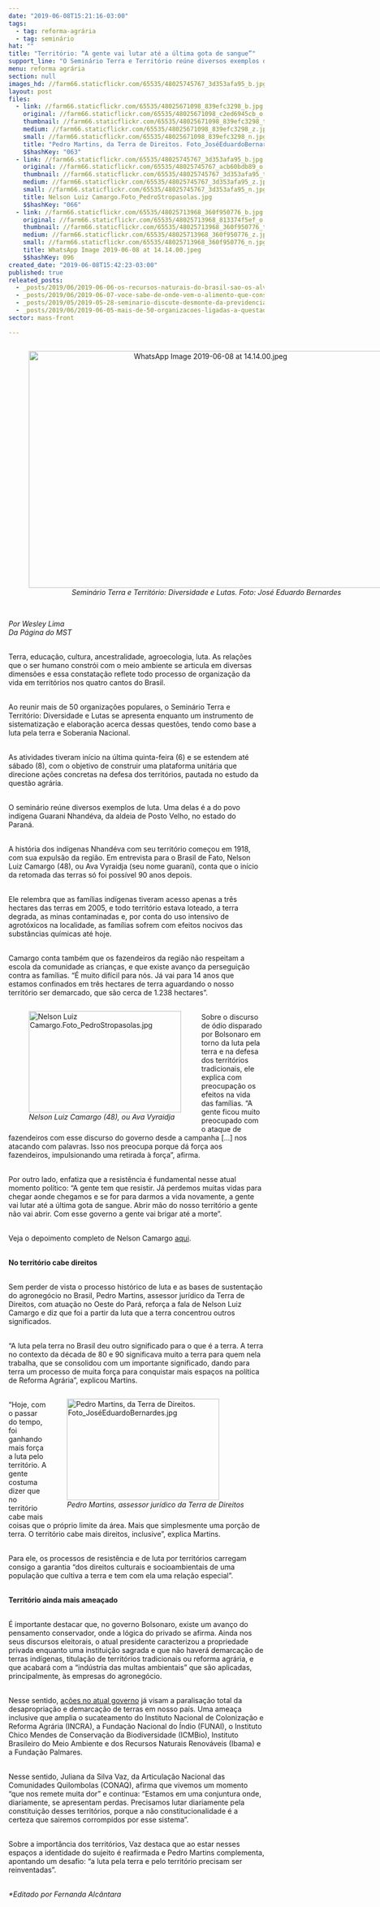 ```yaml
---
date: "2019-06-08T15:21:16-03:00"
tags:
  - tag: reforma-agrária
  - tag: seminário
hat: ""
title: "Território: “A gente vai lutar até a última gota de sangue”"
support_line: "O Seminário Terra e Território reúne diversos exemplos de luta; Uma delas é a do povo indígena Guarani Nhandéva, da aldeia de Posto Velho (PR)"
menu: reforma agrária
section: null
images_hd: //farm66.staticflickr.com/65535/48025745767_3d353afa95_b.jpg
layout: post
files:
  - link: //farm66.staticflickr.com/65535/48025671098_839efc3298_b.jpg
    original: //farm66.staticflickr.com/65535/48025671098_c2ed6945cb_o.jpg
    thumbnail: //farm66.staticflickr.com/65535/48025671098_839efc3298_t.jpg
    medium: //farm66.staticflickr.com/65535/48025671098_839efc3298_z.jpg
    small: //farm66.staticflickr.com/65535/48025671098_839efc3298_n.jpg
    title: "Pedro Martins, da Terra de Direitos. Foto_JoséEduardoBernardes.jpg"
    $$hashKey: "063"
  - link: //farm66.staticflickr.com/65535/48025745767_3d353afa95_b.jpg
    original: //farm66.staticflickr.com/65535/48025745767_acb60bdb89_o.jpg
    thumbnail: //farm66.staticflickr.com/65535/48025745767_3d353afa95_t.jpg
    medium: //farm66.staticflickr.com/65535/48025745767_3d353afa95_z.jpg
    small: //farm66.staticflickr.com/65535/48025745767_3d353afa95_n.jpg
    title: Nelson Luiz Camargo.Foto_PedroStropasolas.jpg
    $$hashKey: "066"
  - link: //farm66.staticflickr.com/65535/48025713968_360f950776_b.jpg
    original: //farm66.staticflickr.com/65535/48025713968_813374f5ef_o.jpg
    thumbnail: //farm66.staticflickr.com/65535/48025713968_360f950776_t.jpg
    medium: //farm66.staticflickr.com/65535/48025713968_360f950776_z.jpg
    small: //farm66.staticflickr.com/65535/48025713968_360f950776_n.jpg
    title: WhatsApp Image 2019-06-08 at 14.14.00.jpeg
    $$hashKey: 096
created_date: "2019-06-08T15:42:23-03:00"
published: true
releated_posts:
  - _posts/2019/06/2019-06-06-os-recursos-naturais-do-brasil-sao-os-alvos-do-capitalismo-em-crise-diz-stedile.md
  - _posts/2019/06/2019-06-07-voce-sabe-de-onde-vem-o-alimento-que-consome.md
  - _posts/2019/05/2019-05-28-seminario-discute-desmonte-da-previdencia-com-religiosos-professores-e-movimentos-sociais.md
  - _posts/2019/06/2019-06-05-mais-de-50-organizacoes-ligadas-a-questao-agraria-se-reunem-para-construir-plataforma-unitaria.md
sector: mass-front

---
```

<div style="text-align:center">
<figure class="image" style="display:inline-block"><img alt="WhatsApp Image 2019-06-08 at 14.14.00.jpeg" height="467" src="//farm66.staticflickr.com/65535/48025713968_360f950776_b.jpg" width="700" />
<figcaption><em>Semin&aacute;rio Terra e Territ&oacute;rio: Diversidade e Lutas​. Foto: Jos&eacute; Eduardo Bernardes</em></figcaption>
</figure>
</div>

<p><br />
<em>Por Wesley Lima<br />
Da P&aacute;gina do MST</em></p>

<p><br />
Terra, educa&ccedil;&atilde;o, cultura, ancestralidade, agroecologia, luta. As rela&ccedil;&otilde;es que o ser humano constr&oacute;i com o meio ambiente se articula em diversas dimens&otilde;es e essa constata&ccedil;&atilde;o reflete todo processo de organiza&ccedil;&atilde;o da vida em territ&oacute;rios nos quatro cantos do Brasil.&nbsp;</p>

<p><br />
Ao reunir mais de 50 organiza&ccedil;&otilde;es populares, o Semin&aacute;rio Terra e Territ&oacute;rio: Diversidade e Lutas se apresenta enquanto um instrumento de sistematiza&ccedil;&atilde;o e elabora&ccedil;&atilde;o acerca dessas quest&otilde;es, tendo como base a luta pela terra e Soberania Nacional.&nbsp;</p>

<p><br />
As atividades tiveram in&iacute;cio na &uacute;ltima quinta-feira (6) e se estendem at&eacute; s&aacute;bado (8), com o objetivo de construir uma plataforma unit&aacute;ria que direcione a&ccedil;&otilde;es concretas na defesa dos territ&oacute;rios, pautada no estudo da quest&atilde;o agr&aacute;ria.&nbsp;</p>

<p><br />
O semin&aacute;rio re&uacute;ne diversos exemplos de luta. Uma delas &eacute; a do povo ind&iacute;gena Guarani Nhand&eacute;va, da aldeia de Posto Velho, no estado do Paran&aacute;.&nbsp;</p>

<p><br />
A hist&oacute;ria dos ind&iacute;genas Nhand&eacute;va com seu territ&oacute;rio come&ccedil;ou em 1918, com sua expuls&atilde;o da regi&atilde;o. Em entrevista para o Brasil de Fato, Nelson Luiz Camargo (48), ou Ava Vyraidja (seu nome guarani), conta que o in&iacute;cio da retomada das terras s&oacute; foi poss&iacute;vel 90 anos depois.&nbsp;</p>

<p><br />
Ele relembra que as fam&iacute;lias ind&iacute;genas tiveram acesso apenas a tr&ecirc;s hectares das terras em 2005, e todo territ&oacute;rio estava loteado, a terra degrada, as minas contaminadas e, por conta do uso intensivo de agrot&oacute;xicos na localidade, as fam&iacute;lias sofrem com efeitos nocivos das subst&acirc;ncias qu&iacute;micas at&eacute; hoje.&nbsp;</p>

<p><br />
Camargo conta tamb&eacute;m que os fazendeiros da regi&atilde;o n&atilde;o respeitam a escola da comunidade as crian&ccedil;as, e que existe avan&ccedil;o da persegui&ccedil;&atilde;o contra as fam&iacute;lias. &ldquo;&Eacute; muito dif&iacute;cil para n&oacute;s. J&aacute; vai para 14 anos que estamos confinados em tr&ecirc;s hectares de terra aguardando o nosso territ&oacute;rio ser demarcado, que s&atilde;o cerca de 1.238 hectares&rdquo;.&nbsp;</p>

<figure class="image" style="float:left"><img alt="Nelson Luiz Camargo.Foto_PedroStropasolas.jpg" height="200" src="//farm66.staticflickr.com/65535/48025745767_3d353afa95_b.jpg" width="300" />
<figcaption><em>Nelson Luiz Camargo (48), ou Ava Vyraidja</em></figcaption>
</figure>

<p><br />
Sobre o discurso de &oacute;dio disparado por Bolsonaro em torno da luta pela terra e na defesa dos territ&oacute;rios tradicionais, ele explica com preocupa&ccedil;&atilde;o os efeitos na vida das fam&iacute;lias. &ldquo;A gente ficou muito preocupado com o ataque de fazendeiros com esse discurso do governo desde a campanha [...] nos atacando com palavras. Isso nos preocupa porque d&aacute; for&ccedil;a aos fazendeiros, impulsionando uma retirada &agrave; for&ccedil;a&rdquo;, afirma.&nbsp;</p>

<p><br />
Por outro lado, enfatiza que a resist&ecirc;ncia &eacute; fundamental nesse atual momento pol&iacute;tico: &ldquo;A gente tem que resistir. J&aacute; perdemos muitas vidas para chegar aonde chegamos e se for para darmos a vida novamente, a gente vai lutar at&eacute; a &uacute;ltima gota de sangue. Abrir m&atilde;o do nosso territ&oacute;rio a gente n&atilde;o vai abrir. Com esse governo a gente vai brigar at&eacute; a morte&rdquo;.&nbsp;</p>

<p><br />
Veja o depoimento completo de Nelson Camargo <a href="https://youtu.be/esY-m7SsNZE">aqui</a>.</p>

<p><br />
<strong>No territ&oacute;rio cabe direitos</strong></p>

<p><br />
Sem perder de vista o processo hist&oacute;rico de luta e as bases de sustenta&ccedil;&atilde;o do agroneg&oacute;cio no Brasil, Pedro Martins, assessor jur&iacute;dico da Terra de Direitos, com atua&ccedil;&atilde;o no Oeste do Par&aacute;, refor&ccedil;a a fala de Nelson Luiz Camargo e diz que foi a partir da luta que a terra concentrou outros significados.&nbsp;</p>

<p><br />
&ldquo;A luta pela terra no Brasil deu outro significado para o que &eacute; a terra. A terra no contexto da d&eacute;cada de 80 e 90 significava muito a terra para quem nela trabalha, que se consolidou com um importante significado, dando para terra um processo de muita for&ccedil;a para conquistar mais espa&ccedil;os na pol&iacute;tica de Reforma Agr&aacute;ria&rdquo;, explicou Martins.&nbsp;</p>

<figure class="image" style="float:right"><img alt="Pedro Martins, da Terra de Direitos. Foto_JoséEduardoBernardes.jpg" height="200" src="//farm66.staticflickr.com/65535/48025671098_839efc3298_b.jpg" width="300" />
<figcaption><em>Pedro Martins, assessor jur&iacute;dico da Terra de Direitos</em></figcaption>
</figure>

<p><br />
&ldquo;Hoje, com o passar do tempo, foi ganhando mais for&ccedil;a a luta pelo territ&oacute;rio. A gente costuma dizer que no territ&oacute;rio cabe mais coisas que o pr&oacute;prio limite da &aacute;rea. Mais que simplesmente uma por&ccedil;&atilde;o de terra. O territ&oacute;rio cabe mais direitos, inclusive&rdquo;, explica Martins.&nbsp;</p>

<p><br />
Para ele, os processos de resist&ecirc;ncia e de luta por territ&oacute;rios carregam consigo a garantia &ldquo;dos direitos culturais e socioambientais de uma popula&ccedil;&atilde;o que cultiva a terra e tem com ela uma rela&ccedil;&atilde;o especial&rdquo;.</p>

<p><br />
<strong>Territ&oacute;rio ainda mais amea&ccedil;ado</strong></p>

<p><br />
&Eacute; importante destacar que, no governo Bolsonaro, existe um avan&ccedil;o do pensamento conservador, onde a l&oacute;gica do privado se afirma. Ainda nos seus discursos eleitorais, o atual presidente caracterizou a propriedade privada enquanto uma institui&ccedil;&atilde;o sagrada e que n&atilde;o haver&aacute; demarca&ccedil;&atilde;o de terras ind&iacute;genas, titula&ccedil;&atilde;o de territ&oacute;rios tradicionais ou reforma agr&aacute;ria, e que acabar&aacute; com a &ldquo;ind&uacute;stria das multas ambientais&rdquo; que s&atilde;o aplicadas, principalmente, &agrave;s empresas do agroneg&oacute;cio.&nbsp;</p>

<p><br />
Nesse sentido, <a href="http://www.mst.org.br/2019/04/01/governo-bolsonaro-rasga-a-constituicao-ao-determinar-a-paralisacao-da-reforma-agraria.html">a&ccedil;&otilde;es no atual governo</a>&nbsp;j&aacute; visam a paralisa&ccedil;&atilde;o total da desapropria&ccedil;&atilde;o e demarca&ccedil;&atilde;o de terras em nosso pa&iacute;s. Uma amea&ccedil;a inclusive que amplia o sucateamento do Instituto Nacional de Coloniza&ccedil;&atilde;o e Reforma Agr&aacute;ria (INCRA), a Funda&ccedil;&atilde;o Nacional do &Iacute;ndio (FUNAI), o Instituto Chico Mendes de Conserva&ccedil;&atilde;o da Biodiversidade (ICMBio), Instituto Brasileiro do Meio Ambiente e dos Recursos Naturais Renov&aacute;veis (Ibama) e a Funda&ccedil;&atilde;o Palmares.</p>

<p><br />
Nesse sentido, Juliana da Silva Vaz, da Articula&ccedil;&atilde;o Nacional das Comunidades Quilombolas (CONAQ), afirma que vivemos um momento &ldquo;que nos remete muita dor&rdquo; e continua: &ldquo;Estamos em uma conjuntura onde, diariamente, se apresentam perdas. Precisamos lutar diariamente pela constitui&ccedil;&atilde;o desses territ&oacute;rios, porque a n&atilde;o constitucionalidade &eacute; a certeza que sairemos corrompidos por esse sistema&rdquo;.&nbsp;</p>

<p><br />
Sobre a import&acirc;ncia dos territ&oacute;rios, Vaz destaca que ao estar nesses espa&ccedil;os a identidade do sujeito &eacute; reafirmada e Pedro Martins complementa, apontando um desafio: &ldquo;a luta pela terra e pelo territ&oacute;rio precisam ser reinventadas&rdquo;.</p>

<p><br />
<em>*Editado por Fernanda Alc&acirc;ntara</em></p>

<p>&nbsp;</p>
